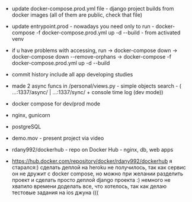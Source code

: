 - update docker-compose.prod.yml file - django project builds from docker images (all of them are public, check that file)
- update entrypoint.prod - nowadays you need only to run  - docker-compose -f docker-compose.prod.yml up -d --build - from activated venv
- if u have problems with accessing, run -> docker-compose down -> docker-compose down --remove-orphans -> docker-compose -f docker-compose.prod.yml up -d --build



- commit history include all app developing studies
- made 2 async funcs in /personal/views.py - simple objects search - ( ...:1337/async/ | ...:1337/sync/ + console time log (dev mode))
- docker compose for dev/prod mode
- nginx, gunicorn
- postgreSQL
- demo.mov - present project via video
- rdany992/dockerhub - repo on Docker Hub - nginx, db, web apps
- https://hub.docker.com/repository/docker/rdany992/dockerhub
я старался:)
сделать деплой на heroku не получилось, так как сервис он не дружит с docker compose, но можно при желании разделить проект и сделать просто деплой django проекта :) немного не хватило времени доделать все, что хотелось, так как делаю тестовые задания на ios джуна (((

